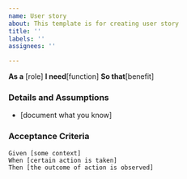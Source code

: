 ```yaml
---
name: User story
about: This template is for creating user story
title: ''
labels: ''
assignees: ''

---
```


**As a** [role]
**I need**[function]
**So that**[benefit]

### Details and Assumptions
 * [document what you know]
 
 ### Acceptance Criteria

 ``` gherkin
 Given [some context]
When [certain action is taken]
 Then [the outcome of action is observed]
```
